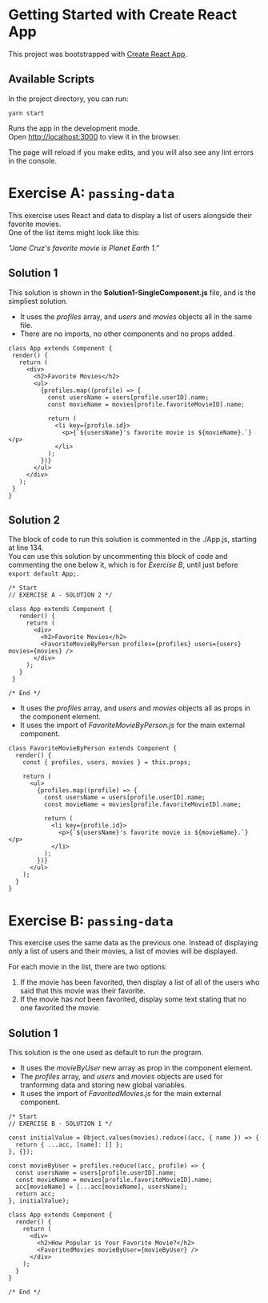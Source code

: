 # Getting Started with Create React App

This project was bootstrapped with [Create React App](https://github.com/facebook/create-react-app).

## Available Scripts

In the project directory, you can run:

`yarn start`

Runs the app in the development mode.\
Open [http://localhost:3000](http://localhost:3000) to view it in the browser.

The page will reload if you make edits, and you will also see any lint errors in the console.

# Exercise A: `passing-data`

This exercise uses React and data to display a list of users alongside their favorite movies.\
One of the list items might look like this:

_"Jane Cruz's favorite movie is Planet Earth 1."_

## Solution 1

This solution is shown in the **Solution1-SingleComponent.js** file, and is the simpliest solution.

- It uses the _profiles_ array, and _users_ and _movies_ objects all in the same file.
- There are no imports, no other components and no props added.

```
class App extends Component {
 render() {
   return (
     <div>
       <h2>Favorite Movies</h2>
       <ul>
         {profiles.map((profile) => {
           const usersName = users[profile.userID].name;
           const movieName = movies[profile.favoriteMovieID].name;

           return (
             <li key={profile.id}>
               <p>{`${usersName}'s favorite movie is ${movieName}.`}</p>
             </li>
           );
         })}
       </ul>
     </div>
   );
 }
}
```

## Solution 2

The block of code to run this solution is commented in the ./App.js, starting at line 134.\
You can use this solution by uncommenting this block of code and commenting the one below it,
which is for _Exercise B_, until just before `export default App;`.

```
/* Start
// EXERCISE A - SOLUTION 2 */

class App extends Component {
   render() {
     return (
       <div>
         <h2>Favorite Movies</h2>
         <FavoriteMovieByPerson profiles={profiles} users={users} movies={movies} />
       </div>
     );
   }
 }

/* End */
```

- It uses the _profiles_ array, and _users_ and _movies_ objects all as props in the component element.
- It uses the import of _FavoriteMovieByPerson.js_ for the main external component.

```
class FavoriteMovieByPerson extends Component {
  render() {
    const { profiles, users, movies } = this.props;

    return (
      <ul>
        {profiles.map((profile) => {
          const usersName = users[profile.userID].name;
          const movieName = movies[profile.favoriteMovieID].name;

          return (
            <li key={profile.id}>
              <p>{`${usersName}'s favorite movie is ${movieName}.`}</p>
            </li>
          );
        })}
      </ul>
    );
  }
}
```

# Exercise B: `passing-data`

This exercise uses the same data as the previous one.
Instead of displaying only a list of users and their movies, a list of movies will be displayed.

For each movie in the list, there are two options:

1. If the movie has been favorited, then display a list of all of the users who said that this movie was their favorite.
2. If the movie has _not_ been favorited, display some text stating that no one favorited the movie.

## Solution 1

This solution is the one used as default to run the program.

- It uses the _movieByUser_ new array as prop in the component element.
- The _profiles_ array, and _users_ and _movies_ objects are used for tranforming data and
  storing new global variables.
- It uses the import of _FavoritedMovies.js_ for the main external component.

```
/* Start
// EXERCISE B - SOLUTION 1 */

const initialValue = Object.values(movies).reduce((acc, { name }) => {
  return { ...acc, [name]: [] };
}, {});

const movieByUser = profiles.reduce((acc, profile) => {
  const usersName = users[profile.userID].name;
  const movieName = movies[profile.favoriteMovieID].name;
  acc[movieName] = [...acc[movieName], usersName];
  return acc;
}, initialValue);

class App extends Component {
  render() {
    return (
      <div>
        <h2>How Popular is Your Favorite Movie?</h2>
        <FavoritedMovies movieByUser={movieByUser} />
      </div>
    );
  }
}

/* End */
```
